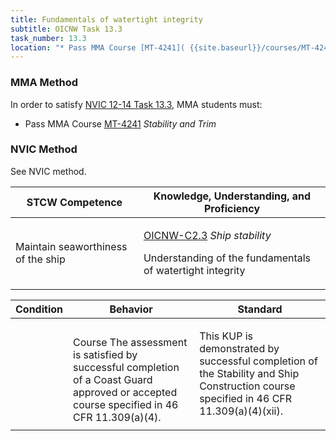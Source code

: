 ```yaml
---
title: Fundamentals of watertight integrity
subtitle: OICNW Task 13.3 
task_number: 13.3
location: "* Pass MMA Course [MT-4241]( {{site.baseurl}}/courses/MT-4241) *Stability and Trim*" 
---
```



### MMA Method

In order to satisfy  [NVIC 12-14  Task  13.3]({{site.baseurl}}/assets/images/nvic-12-14.pdf), MMA students must:

* Pass MMA Course [MT-4241]( {{site.baseurl}}/courses/MT-4241) *Stability and Trim*


### NVIC Method

<a onclick="togglevisibility('nvic_methods')" >See NVIC method.</a>

<div id='nvic_methods' class='hide'>

<table>
<thead>
<tr>
<th class='forty'> STCW Competence </th>
<th class='sixty'> Knowledge, Understanding, and Proficiency </th>
</tr>
</thead>




<tbody>
<tr><td markdown='1'>

Maintain seaworthiness of the ship

</td><td markdown='1'>

[OICNW-C2.3](../../tables/21.html#OICNW-C2.3) *Ship stability*

Understanding of the fundamentals of watertight integrity

</td></tr>


</tbody>
</table>


<table>
<thead>
<tr><th class='twenty'>  Condition </th><th class='twenty'> Behavior </th><th  class='sixty'>Standard </th></tr>
</thead>
<tbody >



<tr><td markdown='1'>


</td><td markdown='1'>


<br>

<div class="tooltip">Course
<span class="tooltiptext">
The assessment is satisfied by successful completion of a Coast Guard approved or accepted course specified in 46 CFR 11.309(a)(4).
</span>
</div>


</td><td markdown='1'>

This KUP is demonstrated by successful completion of the Stability and Ship Construction course specified in 46 CFR 11.309(a)(4)(xii).

</td></tr>
</tbody>
</table>
</div>
